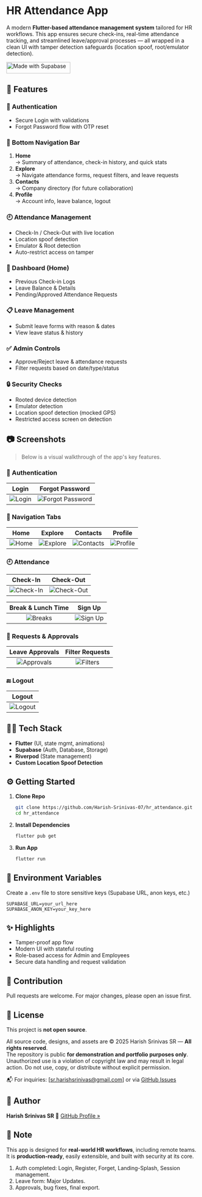 # HR Attendance App

A modern **Flutter-based attendance management system** tailored for HR workflows. This app ensures secure check-ins, real-time attendance tracking, and streamlined leave/approval processes — all wrapped in a clean UI with tamper detection safeguards (location spoof, root/emulator detection).

<a href="https://supabase.com">
  <img
    width="168"
    height="30"
    src="https://supabase.com/badge-made-with-supabase-dark.svg"
    alt="Made with Supabase"
  />
</a>


## 🚀 Features

### 🔐 Authentication
- Secure Login with validations
- Forgot Password flow with OTP reset

### 🧭 Bottom Navigation Bar
1. **Home**  
   → Summary of attendance, check-in history, and quick stats  
2. **Explore**  
   → Navigate attendance forms, request filters, and leave requests  
3. **Contacts**  
   → Company directory (for future collaboration)  
4. **Profile**  
   → Account info, leave balance, logout

### 🕘 Attendance Management
- Check-In / Check-Out with live location
- Location spoof detection
- Emulator & Root detection
- Auto-restrict access on tamper

### 📅 Dashboard (Home)
- Previous Check-in Logs
- Leave Balance & Details
- Pending/Approved Attendance Requests

### 📋 Leave Management
- Submit leave forms with reason & dates
- View leave status & history

### ✅ Admin Controls
- Approve/Reject leave & attendance requests
- Filter requests based on date/type/status

### 🔒 Security Checks
- Rooted device detection
- Emulator detection
- Location spoof detection (mocked GPS)
- Restricted access screen on detection

## 📷 Screenshots
> Below is a visual walkthrough of the app's key features.

### 🔐 Authentication

| Login | Forgot Password |
|:-----:|:---------------:|
| ![Login](https://github.com/user-attachments/assets/aebc3a7c-5b56-4ac2-af29-bd8a0da680ea) | ![Forgot Password](https://github.com/user-attachments/assets/cbbea03b-a84c-497c-ac6e-5a2971d54e4d) |

### 🧭 Navigation Tabs

| Home | Explore | Contacts | Profile |
|:----:|:-------:|:--------:|:-------:|
| ![Home](https://github.com/user-attachments/assets/9c2c2665-111d-452e-ba94-8b17c7984bba) | ![Explore](https://github.com/user-attachments/assets/f4e40f69-1901-4b5b-b600-e2858ed70d81) | ![Contacts](https://github.com/user-attachments/assets/7672b243-1c40-465d-bc7f-4e6c664f590e) | ![Profile](https://github.com/user-attachments/assets/65742e76-d9f4-4db8-999d-e8c4d79c66a9) |


### 🕘 Attendance

| Check-In | Check-Out |
|:--------:|:----------:|
| ![Check-In](https://github.com/user-attachments/assets/bb5315dd-152d-4463-8581-e71daa424389) | ![Check-Out](https://github.com/user-attachments/assets/e7a8383e-3c3d-47ca-aca5-a8a6d4e65435) |

| Break & Lunch Time | Sign Up |
|:------------------:|:--------:|
| ![Breaks](https://github.com/user-attachments/assets/183d74ae-ddf9-44c4-a116-199952830aa9) | ![Sign Up](https://github.com/user-attachments/assets/d8bc9afa-3167-45db-914a-a736e48836e5) |


### 📝 Requests & Approvals

| Leave Approvals | Filter Requests |
|:---------------:|:---------------:|
| ![Approvals](https://github.com/user-attachments/assets/d9c38915-c237-4527-a40e-f5c4d4be4237) | ![Filters](https://github.com/user-attachments/assets/22e20bf7-fdf0-4e0b-a7e7-2ee98eea4eef) |


### 🔚 Logout

| Logout |
|:------:|
| ![Logout](https://github.com/user-attachments/assets/6ec9f6a1-2782-4294-a67e-1b9e383267bf) |



## 🧑‍💻 Tech Stack

- **Flutter** (UI, state mgmt, animations)
- **Supabase** (Auth, Database, Storage)
- **Riverpod** (State management)
- **Custom Location Spoof Detection**


## ⚙️ Getting Started

1. **Clone Repo**

   ```bash
   git clone https://github.com/Harish-Srinivas-07/hr_attendance.git
   cd hr_attendance
   ```

2. **Install Dependencies**

   ```bash
   flutter pub get
   ```

3. **Run App**

   ```bash
   flutter run
   ```

## 🔐 Environment Variables

Create a `.env` file to store sensitive keys (Supabase URL, anon keys, etc.)

```
SUPABASE_URL=your_url_here
SUPABASE_ANON_KEY=your_key_here
```


## ✨ Highlights

* Tamper-proof app flow
* Modern UI with stateful routing
* Role-based access for Admin and Employees
* Secure data handling and request validation

## 🤝 Contribution
Pull requests are welcome. For major changes, please open an issue first.

## 📄 License
This project is **not open source**.

All source code, designs, and assets are © 2025 Harish Srinivas SR — **All rights reserved**.  
The repository is public **for demonstration and portfolio purposes only**. Unauthorized use is a violation of copyright law and may result in legal action.
Do not use, copy, or distribute without explicit permission.

📬 For inquiries: [sr.harishsrinivas@gmail.com] or via [GitHub Issues](https://github.com/Harish-Srinivas-07/hr_attendance/issues)


## 🙌 Author

**Harish Srinivas SR**
📎 [GitHub Profile »](https://github.com/Harish-Srinivas-07)

## 📌 Note
This app is designed for **real-world HR workflows**, including remote teams. It is **production-ready**, easily extensible, and built with security at its core.

1. Auth completed: Login, Register, Forget, Landing-Splash, Session management.
2. Leave form: Major Updates.
3. Approvals, bug fixes, final export.
